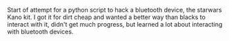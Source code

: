 Start of attempt for a python script to hack a bluetooth device, the starwars Kano kit. I got it for dirt cheap and wanted a better way than blacks to interact with it, 
didn't get much progress, but learned a lot about interacting with bluetooth devices.

